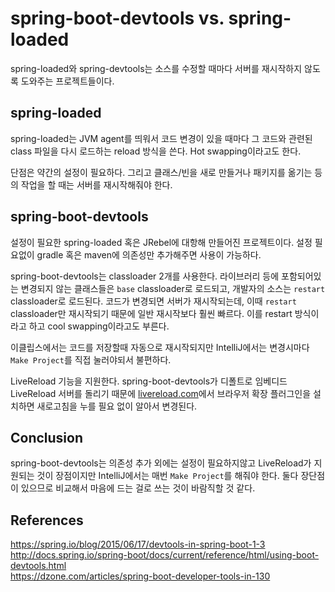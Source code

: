 # spring-boot-devtools vs. spring-loaded

spring-loaded와 spring-devtools는 소스를 수정할 때마다 서버를 재시작하지 않도록 도와주는 프로젝트들이다.

## spring-loaded

spring-loaded는 JVM agent를 띄워서 코드 변경이 있을 때마다 그 코드와 관련된 class 파일을 다시 로드하는 reload 방식을 쓴다. Hot swapping이라고도 한다.

단점은 약간의 설정이 필요하다. 그리고 클래스/빈을 새로 만들거나 패키지를 옮기는 등의 작업을 할 때는 서버를 재시작해줘야 한다.

## spring-boot-devtools

설정이 필요한 spring-loaded 혹은 JRebel에 대항해 만들어진 프로젝트이다. 설정 필요없이 gradle 혹은 maven에 의존성만 추가해주면 사용이 가능하다.

spring-boot-devtools는 classloader 2개를 사용한다. 라이브러리 등에 포함되어있는 변경되지 않는 클래스들은 `base` classloader로 로드되고, 개발자의 소스는 `restart` classloader로 로드된다. 코드가 변경되면 서버가 재시작되는데, 이때 `restart` classloader만 재시작되기 때문에 일반 재시작보다 훨씬 빠르다. 이를 restart 방식이라고 하고 cool swapping이라고도 부른다.

이클립스에서는 코드를 저장할때 자동으로 재시작되지만 IntelliJ에서는 변경시마다 `Make Project`를 직접 눌러야되서 불편하다.

LiveReload 기능을 지원한다. spring-boot-devtools가 디폴트로 임베디드 LiveReload 서버를 돌리기 때문에 [livereload.com](http://livereload.com/extensions/)에서 브라우저 확장 플러그인을 설치하면 새로고침을 누를 필요 없이 알아서 변경된다.

## Conclusion

spring-boot-devtools는 의존성 추가 외에는 설정이 필요하지않고 LiveReload가 지원되는 것이 장점이지만 IntelliJ에서는 매번 `Make Project`를 해줘야 한다. 둘다 장단점이 있으므로 비교해서 마음에 드는 걸로 쓰는 것이 바람직할 것 같다.

## References
<https://spring.io/blog/2015/06/17/devtools-in-spring-boot-1-3>  
<http://docs.spring.io/spring-boot/docs/current/reference/html/using-boot-devtools.html>  
<https://dzone.com/articles/spring-boot-developer-tools-in-130>